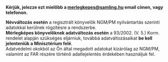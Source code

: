 **Kérjük, jelezze ezt mielőbb a merlegkepes@samling.hu email címen, vagy telefonon.**  

**Névváltozás esetén** a regisztrált könyvelők NGM/PM nyilvántartás szerinti adatokkal kerülnek rögzítésre a rendszerbe.  
**Mérlegképes könyvelőknek adatváltozás esetén** a 93/2002. (V. 5.) Korm. rendelet alapján szükséges eljárniuk, továbbá adatváltozásaikat **be kell jelenteniük a Minisztérium felé**.  
Adatvédelmi okokból az Ön által megadott adatokat kizárólag az NGM/PM, valamint az FAR részére történő adatlejelentés érdekében használjuk fel.

